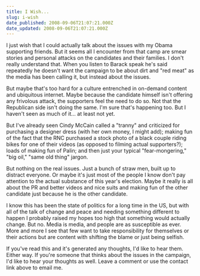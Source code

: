 ```yaml
---
title: I Wish...
slug: i-wish
date_published: 2008-09-06T21:07:21.000Z
date_updated: 2008-09-06T21:07:21.000Z
---
```


I just wish that I could actually talk about the issues with my Obama supporting friends. But it seems all I encounter from that camp are smear stories and personal attacks on the candidates and their families. I don't really understand that. When you listen to Barack speak he's said repeatedly he doesn't want the campaign to be about dirt and "red meat" as the media has been calling it, but instead about the issues.

But maybe that's too hard for a culture entrenched in on-demand content and ubiquitous internet. Maybe because the candidate himself isn't offering any frivolous attack, the supporters feel the need to do so. Not that the Republican side isn't doing the same. I'm sure that's happening too. But I haven't seen as much of it... at least not yet.

But I've already seen Cindy McCain called a "tranny" and criticized for purchasing a designer dress (with her own money, I might add); making fun of the fact that the RNC purchased a stock photo of a black couple riding bikes for one of their videos (as opposed to filming actual supporters?); loads of making fun of Palin; and then just your typical "fear-mongering," "big oil," "same old thing" jargon.

But nothing on the real issues. Just a bunch of straw men, built up to distract everyone. Or maybe it's just most of the people I know don't pay attention to the actual substance of this year's election. Maybe it really is all about the PR and better videos and nice suits and making fun of the other candidate just because he is the other candidate.

I know this has been the state of politics for a long time in the US, but with all of the talk of change and peace and needing something different to happen I probably raised my hopes too high that something would actually change. But no. Media is media, and people are as susceptible as ever. More and more I see that few want to take responsibility for themselves or their actions but are content with shifting the blame or just being selfish.

If you've read this and it's generated any thoughts, I'd like to hear them. Either way. If you're someone that thinks about the issues in the campaign, I'd like to hear your thoughts as well. Leave a comment or use the contact link above to email me.
